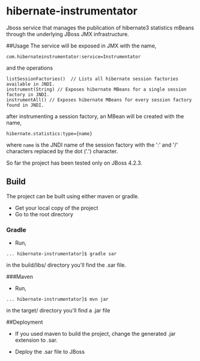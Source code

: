 # hibernate-instrumentator
Jboss service that manages the publication of hibernate3 statistics mBeans through the underlying JBoss JMX infrastructure.

##Usage
The service will be exposed in JMX with the name,
```
com.hibernateinstrumentator:service=Instrumentator
```
and the operations
```
listSessionFactories()  // Lists all hibernate session factories available in JNDI.
instrument(String) // Exposes hibernate MBeans for a single session factory in JNDI.
instrumentAll()	// Exposes hibernate MBeans for every session factory found in JNDI.
```

after instrumenting a session factory, an MBean will be created with the name, 
```
hibernate.statistics:type={name}
```

where `name` is the JNDI name of the session factory with the ':' and '/' characters replaced by the dot ('.') character.  

So far the project has been tested only on JBoss 4.2.3.

## Build
The project can be built using either maven or gradle. 

- Get your local copy of the project 
- Go to the root directory

### Gradle
- Run,
```
... hibernate-instrumentator]$ gradle sar
```
in the build/libs/ directory you'll find the .sar file.

###Maven
- Run,
```
... hibernate-instrumentator]$ mvn jar
```
in the target/ directory you'll find a .jar file

##Deployment

- If you used maven to build the project, change the generated .jar extension to .sar.

- Deploy the .sar file to JBoss
